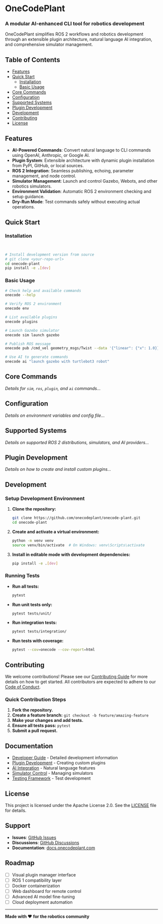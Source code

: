 # OneCodePlant

### A modular AI-enhanced CLI tool for robotics development

OneCodePlant simplifies ROS 2 workflows and robotics development through an extensible plugin architecture, natural language AI integration, and comprehensive simulator management.

<!-- TODO: Add your project's badges here -->

## Table of Contents

- [Features](#features)
- [Quick Start](#quick-start)
  - [Installation](#installation)
  - [Basic Usage](#basic-usage)
- [Core Commands](#core-commands)
- [Configuration](#configuration)
- [Supported Systems](#supported-systems)
- [Plugin Development](#plugin-development)
- [Development](#development)
- [Contributing](#contributing)
- [License](#license)

## Features

- **AI-Powered Commands**: Convert natural language to CLI commands using OpenAI, Anthropic, or Google AI.
- **Plugin System**: Extensible architecture with dynamic plugin installation from PyPI, GitHub, or local sources.
- **ROS 2 Integration**: Seamless publishing, echoing, parameter management, and node control.
- **Simulator Management**: Launch and control Gazebo, Webots, and other robotics simulators.
- **Environment Validation**: Automatic ROS 2 environment checking and setup guidance.
- **Dry-Run Mode**: Test commands safely without executing actual operations.

## Quick Start

### Installation

```bash


# Install development version from source
# git clone <your-repo-url>
cd onecode-plant
pip install -e .[dev]
```

### Basic Usage

```bash
# Check help and available commands
onecode --help

# Verify ROS 2 environment
onecode env

# List available plugins
onecode plugins

# Launch Gazebo simulator
onecode sim launch gazebo

# Publish ROS message
onecode pub /cmd_vel geometry_msgs/Twist --data '{"linear": {"x": 1.0}}'

# Use AI to generate commands
onecode ai "launch gazebo with turtlebot3 robot"
```

## Core Commands

*Details for `sim`, `ros`, `plugin`, and `ai` commands...*

## Configuration

*Details on environment variables and config file...*

## Supported Systems

*Details on supported ROS 2 distributions, simulators, and AI providers...*

## Plugin Development

*Details on how to create and install custom plugins...*

## Development

### Setup Development Environment

1. **Clone the repository:**

   ```bash
   git clone https://github.com/onecodeplant/onecode-plant.git
   cd onecode-plant
   ```

2. **Create and activate a virtual environment:**

   ```bash
   python -m venv venv
   source venv/bin/activate  # On Windows: venv\Scripts\activate
   ```

3. **Install in editable mode with development dependencies:**

   ```bash
   pip install -e .[dev]
   ```

### Running Tests

- **Run all tests:**

  ```bash
  pytest
  ```

- **Run unit tests only:**

  ```bash
  pytest tests/unit/
  ```

- **Run integration tests:**

  ```bash
  pytest tests/integration/
  ```

- **Run tests with coverage:**

  ```bash
  pytest --cov=onecode --cov-report=html
  ```

## Contributing

We welcome contributions! Please see our [Contributing Guide](CONTRIBUTING.md) for more details on how to get started. All contributors are expected to adhere to our [Code of Conduct](CODE_OF_CONDUCT.md).

### Quick Contribution Steps

1. **Fork the repository.**
2. **Create a feature branch:** `git checkout -b feature/amazing-feature`
3. **Make your changes and add tests.**
4. **Ensure all tests pass:** `pytest`
5. **Submit a pull request.**

## Documentation

- [Developer Guide](DEV_GUIDE.md) - Detailed development information
- [Plugin Development](docs/plugin_development.md) - Creating custom plugins
- [AI Integration](docs/ai_engine_integration.md) - Natural language features
- [Simulator Control](docs/simulator_control.md) - Managing simulators
- [Testing Framework](docs/testing_framework_overview.md) - Test development

## License

This project is licensed under the Apache License 2.0. See the [LICENSE](LICENSE) file for details.

## Support

- **Issues**: [GitHub Issues](https://github.com/onecodeplant/onecode-plant/issues)
- **Discussions**: [GitHub Discussions](https://github.com/onecodeplant/onecode-plant/discussions)
- **Documentation**: [docs.onecodeplant.com](https://docs.onecodeplant.com)

## Roadmap

- [ ] Visual plugin manager interface
- [ ] ROS 1 compatibility layer
- [ ] Docker containerization
- [ ] Web dashboard for remote control
- [ ] Advanced AI model fine-tuning
- [ ] Cloud deployment automation

---

**Made with ❤️ for the robotics community**

